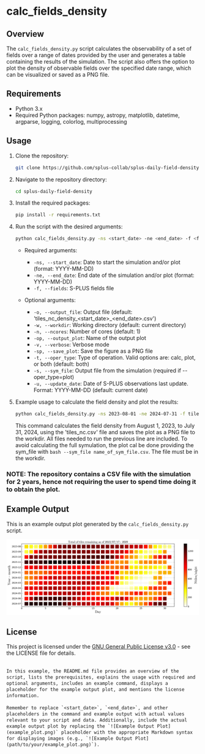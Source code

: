 # calc_fields_density

## Overview

The `calc_fields_density.py` script calculates the observability of a set of fields over a range of dates provided by the user and generates a table containing the results of the simulation. The script also offers the option to plot the density of observable fields over the specified date range, which can be visualized or saved as a PNG file.

## Requirements

- Python 3.x
- Required Python packages: numpy, astropy, matplotlib, datetime, argparse, logging, colorlog, multiprocessing

## Usage

1. Clone the repository:

   ```bash
   git clone https://github.com/splus-collab/splus-daily-field-density.git
   ```

2. Navigate to the repository directory:

   ```bash
   cd splus-daily-field-density
   ```

3. Install the required packages:

   ```bash
   pip install -r requirements.txt
   ```

4. Run the script with the desired arguments:

   ```bash
   python calc_fields_density.py -ns <start_date> -ne <end_date> -f <fields_file> [-o <output_file>] [-w <workdir>] [-n <ncores>] [-op <output_plot>] [-v] [-sp] [-t <oper_type>] [-s <sym_file>] [-u <update_date>]
   ```

   - Required arguments:
     - `-ns, --start_date`: Date to start the simulation and/or plot (format: YYYY-MM-DD)
     - `-ne, --end_date`: End date of the simulation and/or plot (format: YYYY-MM-DD)
     - `-f, --fields`: S-PLUS fields file

   - Optional arguments:
     - `-o, --output_file`: Output file (default: 'tiles_nc_density_<start_date>_<end_date>.csv')
     - `-w, --workdir`: Working directory (default: current directory)
     - `-n, --ncores`: Number of cores (default: 1)
     - `-op, --output_plot`: Name of the output plot
     - `-v, --verbose`: Verbose mode
     - `-sp, --save_plot`: Save the figure as a PNG file
     - `-t, --oper_type`: Type of operation. Valid options are: calc, plot, or both (default: both)
     - `-s, --sym_file`: Output file from the simulation (required if --oper_type=plot)
     - `-u, --update_date`: Date of S-PLUS observations last update. Format: YYYY-MM-DD (default: current date)

5. Example usage to calculate the field density and plot the results:

   ```bash
   python calc_fields_density.py -ns 2023-08-01 -ne 2024-07-31 -f tiles_nc.csv -n 4 -sp -w ./data
   ```

   This command calculates the field density from August 1, 2023, to July 31, 2024, using the 'tiles_nc.csv' file and saves the plot as a PNG file to the workdir.
   All files needed to run the previous line are included. To avoid calculating the full symulation, the plot cal be
   done providing the sym_file with ```bash --sym_file name_of_sym_file.csv```. The file must be in the workdir.

### NOTE: The repository contains a CSV file with the simulation for 2 years, hence not requiring the user to spend time doing it to obtain the plot.

## Example Output

This is an example output plot generated by the `calc_fields_density.py` script.

![Example Output Plot](data/tile_density_2023-08-01_2024-07-31.png)

## License

This project is licensed under the [GNU General Public License v3.0](LICENSE) - see the LICENSE file for details.
```

In this example, the README.md file provides an overview of the script, lists the prerequisites, explains the usage with required and optional arguments, includes an example command, displays a placeholder for the example output plot, and mentions the license information.

Remember to replace `<start_date>`, `<end_date>`, and other placeholders in the command and example output with actual values relevant to your script and data. Additionally, include the actual example output plot by replacing the `![Example Output Plot](example_plot.png)` placeholder with the appropriate Markdown syntax for displaying images (e.g., `![Example Output Plot](path/to/your/example_plot.png)`).
